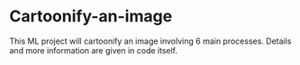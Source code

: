 # Cartoonify-an-image
This ML project will cartoonify an image involving 6 main processes.
Details and more information are given in code itself.
